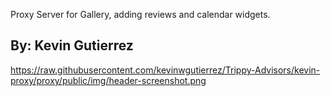 Proxy Server for Gallery, adding reviews and calendar widgets.

## By: Kevin Gutierrez

https://raw.githubusercontent.com/kevinwgutierrez/Trippy-Advisors/kevin-proxy/proxy/public/img/header-screenshot.png

